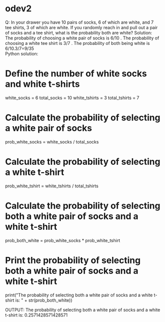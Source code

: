 # odev2
Q: In your drawer you have 10 pairs of socks, 6 of which are white, and 7 tee shirts, 3 of which are white. If you randomly reach in and pull out a pair of socks and a tee shirt, what is the probability both are white?
Solution: 
The probability of choosing a white pair of socks is 6/10 .
The probability of choosing a white tee shirt is 3/7 .
The probability of both being white is 6/10.3/7=9/35  
Python solution:
# Define the number of white socks and white t-shirts
white_socks = 6
total_socks = 10
white_tshirts = 3
total_tshirts = 7

# Calculate the probability of selecting a white pair of socks
prob_white_socks = white_socks / total_socks

# Calculate the probability of selecting a white t-shirt
prob_white_tshirt = white_tshirts / total_tshirts

# Calculate the probability of selecting both a white pair of socks and a white t-shirt
prob_both_white = prob_white_socks * prob_white_tshirt

# Print the probability of selecting both a white pair of socks and a white t-shirt
print("The probability of selecting both a white pair of socks and a white t-shirt is: " + str(prob_both_white))


OUTPUT:
The probability of selecting both a white pair of socks and a white t-shirt is: 0.2571428571428571

